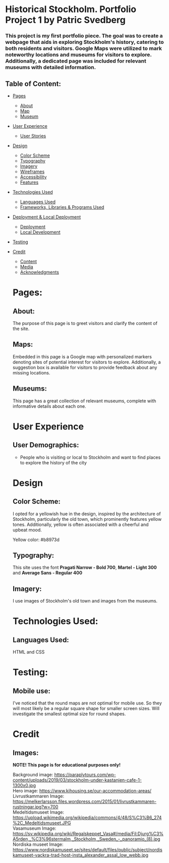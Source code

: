 # Historical Stockholm. Portfolio Project 1 by Patric Svedberg

### This project is my first portfolio piece. The goal was to create a webpage that aids in exploring Stockholm's history, catering to both residents and visitors. Google Maps were utilized to mark noteworthy locations and museums for visitors to explore. Additionally, a dedicated page was included for relevant museums with detailed information.


## Table of Content:

* [Pages](#pages)
    * [About](#about)
    * [Map](#map)
    * [Museum](#museum)

* [User Experience](#UserExperience)
    * [User Stories](#UserStories)

* [Design](#Design)

    * [Color Scheme](#Color)
    * [Typography](#Typography)
    * [Imagery](#Imagery)
    * [Wireframes](#Wireframes)
    * [Accessibility](#Accessibility)
    * [Features](#Features)

* [Technologies Used](#TechUsed)
    * [Languages Used](#Languages )
    * [Frameworks, Libraries & Programs Used](#Frameworks)

* [Deployment & Local Deployment](#Deployment)
    * [Deployment](#Deployment)
    * [Local Development](#LocalDevelopment)

* [Testing](#Testing)


* [Credit](#Credit)
    * [Content](#Content)
    * [Media](#Media)
    * [Acknowledgments](#Acknowledgments)

    # Pages:
    ## About:
    The purpose of this page is to greet visitors and clarify the content of the site.

    ## Maps:
    Embedded in this page is a Google map with personalized markers denoting sites of potential interest for visitors to explore. Additionally, a suggestion box is available for visitors to provide feedback about any missing locations.

    ## Museums:
    This page has a great collection of relevant museums, complete with informative details about each one.

    # User Experience
    ## User Demographics:
    * People who is visiting or local to Stockholm and want to find places to explore the history of the city


    # Design

    ## Color Scheme:
    I opted for a yellowish hue in the design, inspired by the architecture of Stockholm, particularly the old town, which prominently features yellow tones. Additionally, yellow is often associated with a cheerful and upbeat mood.

    Yellow color: #b8973d

    ## Typography:
    This site uses the font **Pragati Narrow - Bold 700**, **Martel - Light 300** and **Average Sans - Regular 400**

    ## Imagery:
    I use images of Stockholm's old town and images from the museums.

    # Technologies Used:

    ## Languages Used:
    HTML and CSS

    # Testing:

    ## Mobile use:    
    I've noticed that the round maps are not optimal for mobile use. So they will most likely be a regular square shape for smaller screen sizes. Will investigate the smallest optimal size for round shapes.

    # Credit
    ## Images:
    **NOTE! This page is for educational purposes only!**

    Background image: https://paraplytours.com/wp-content/uploads/2019/03/stockholm-under-kastanjen-cafe-1-1300x0.jpg <br />
    Hero image: https://www.kihousing.se/our-accommodation-areas/ <br />
    Livrustkammaren Image: https://melkerlarsson.files.wordpress.com/2015/01/livrustkammaren-rustningar.jpg?w=700 <br />
    Medeltidsmuseet Image: https://upload.wikimedia.org/wikipedia/commons/4/48/S%C3%B6_274%2C_Medeltidsmuseet.JPG <br />
    Vasamuseum Image: https://sv.wikipedia.org/wiki/Regalskeppet_Vasa#/media/Fil:Djurg%C3%A5rden,_%C3%96stermalm,_Stockholm,_Sweden_-_panoramio_(8).jpg <br />
    Nordiska museet Image: https://www.nordiskamuseet.se/sites/default/files/public/subject/nordiskamuseet-vackra-trad-host-insta_alexander_assal_low_webb.jpg



